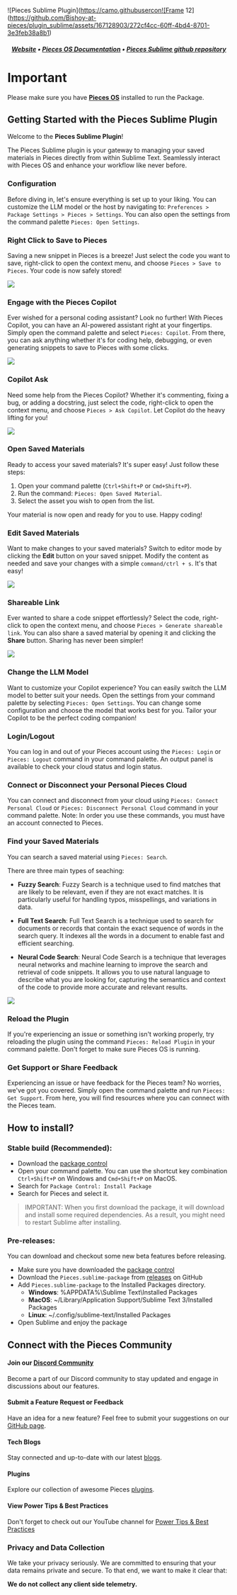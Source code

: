 ![Pieces Sublime Plugin](https://camo.githubusercon![Frame 12](https://github.com/Bishoy-at-pieces/plugin_sublime/assets/167128903/272cf4cc-60ff-4bd4-8701-3e3feb38a8b1)


##### <p align="center"> [Website](https://pieces.app/) • [Pieces OS Documentation](https://docs.pieces.app/) • [Pieces Sublime github repository](https://github.com/pieces-app/plugin_sublime)
</p>

# Important

Please make sure you have [**Pieces OS**](https://docs.pieces.app/installation-getting-started/what-am-i-installing) installed to run the Package.


## Getting Started with the Pieces Sublime Plugin

Welcome to the **Pieces Sublime Plugin**!

The Pieces Sublime plugin is your gateway to managing your saved materials in Pieces directly from within Sublime Text. Seamlessly interact with Pieces OS and enhance your workflow like never before.

### Configuration

Before diving in, let's ensure everything is set up to your liking. You can customize the LLM model or the host by navigating to:
`Preferences > Package Settings > Pieces > Settings`.
You can also open the settings from the command palette `Pieces: Open Settings`.

### Right Click to Save to Pieces

Saving a new snippet in Pieces is a breeze! Just select the code you want to save, right-click to open the context menu, and choose `Pieces > Save to Pieces`. Your code is now safely stored!

![](https://storage.googleapis.com/pieces_multimedia/PROMOTIONAL/PIECES_FOR_DEVELOPERS/SUBLIME/create.gif)

### Engage with the Pieces Copilot

Ever wished for a personal coding assistant? Look no further! With Pieces Copilot, you can have an AI-powered assistant right at your fingertips. Simply open the command palette and select `Pieces: Copilot`. From there, you can ask anything whether it's for coding help, debugging, or even generating snippets to save to Pieces with some clicks.

![](https://storage.googleapis.com/pieces_multimedia/PROMOTIONAL/PIECES_FOR_DEVELOPERS/SUBLIME/ask%20stream.gif)

### Copilot Ask

Need some help from the Pieces Copilot? Whether it's commenting, fixing a bug, or adding a docstring, just select the code, right-click to open the context menu, and choose `Pieces > Ask Copilot`. Let Copilot do the heavy lifting for you!

![](https://storage.googleapis.com/pieces_multimedia/PROMOTIONAL/PIECES_FOR_DEVELOPERS/SUBLIME/ask.gif)

### Open Saved Materials

Ready to access your saved materials? It's super easy! Just follow these steps:

1. Open your command palette (`Ctrl+Shift+P` or `Cmd+Shift+P`).
2. Run the command: `Pieces: Open Saved Material`.
3. Select the asset you wish to open from the list.

Your material is now open and ready for you to use. Happy coding! 

### Edit Saved Materials

Want to make changes to your saved materials? Switch to editor mode by clicking the **Edit** button on your saved snippet. Modify the content as needed and save your changes with a simple `command/ctrl + s`. It's that easy!

![](https://storage.googleapis.com/pieces_multimedia/PROMOTIONAL/PIECES_FOR_DEVELOPERS/SUBLIME/open-edit_snippet.gif)

### Shareable Link

Ever wanted to share a code snippet effortlessly? Select the code, right-click to open the context menu, and choose `Pieces > Generate shareable link`. You can also share a saved material by opening it and clicking the **Share** button. Sharing has never been simpler!

![](https://storage.googleapis.com/pieces_multimedia/PROMOTIONAL/PIECES_FOR_DEVELOPERS/SUBLIME/share.gif)

### Change the LLM Model

Want to customize your Copilot experience? You can easily switch the LLM model to better suit your needs. Open the settings from your command palette by selecting `Pieces: Open Settings`. You can change some configuration and choose the model that works best for you. Tailor your Copilot to be the perfect coding companion!

### Login/Logout

You can log in and out of your Pieces account using the `Pieces: Login` or `Pieces: Logout` command in your command palette. An output panel is available to check your cloud status and login status.

### Connect or Disconnect your Personal Pieces Cloud

You can connect and disconnect from your cloud using `Pieces: Connect Personal Cloud` or `Pieces: Disconnect Personal Cloud` command in your command palette.
Note: In order you use these commands, you must have an account connected to Pieces.

### Find your Saved Materials

You can search a saved material using `Pieces: Search`.

There are three main types of seaching:

- **Fuzzy Search**: Fuzzy Search is a technique used to find matches that are likely to be relevant, even if they are not exact matches. It is particularly useful for handling typos, misspellings, and variations in data.

- **Full Text Search**: Full Text Search is a technique used to search for documents or records that contain the exact sequence of words in the search query. It indexes all the words in a document to enable fast and efficient searching.

- **Neural Code Search**: Neural Code Search is a technique that leverages neural networks and machine learning to improve the search and retrieval of code snippets. It allows you to use natural language to describe what you are looking for, capturing the semantics and context of the code to provide more accurate and relevant results.

![](https://storage.googleapis.com/pieces_multimedia/PROMOTIONAL/PIECES_FOR_DEVELOPERS/SUBLIME/search.gif)

### Reload the Plugin

If you're experiencing an issue or something isn't working properly, try reloading the plugin using the command `Pieces: Reload Plugin` in your command palette. Don't forget to make sure Pieces OS is running.

### Get Support or Share Feedback

Experiencing an issue or have feedback for the Pieces team? No worries, we've got you covered. Simply open the command palette and run `Pieces: Get Support`. From here, you will find resources where you can connect with the Pieces team.

## How to install?

### Stable build (Recommended):

- Download the [package control](https://packagecontrol.io/installation)
- Open your command palette. You can use the shortcut key combination `Ctrl+Shift+P` on Windows and `Cmd+Shift+P` on MacOS.
- Search for `Package Control: Install Package`  
- Search for Pieces and select it.
> IMPORTANT: When you first download the package, it will download and install some required dependencies. As a result, you might need to restart Sublime after installing.

### Pre-releases:

You can download and checkout some new beta features before releasing.

- Make sure you have downloaded the [package control](https://packagecontrol.io/installation)
- Download the `Pieces.sublime-package` from [releases](https://github.com/pieces-app/plugin_sublime/releases) on GitHub 
- Add `Pieces.sublime-package` to the Installed Packages directory.
	- **Windows**: %APPDATA%\Sublime Text\Installed Packages
	- **MacOS**: ~/Library/Application Support/Sublime Text 3/Installed Packages
	- **Linux**: ~/.config/sublime-text/Installed Packages
- Open Sublime and enjoy the package


## Connect with the Pieces Community

#### Join our [Discord Community](https://discord.gg/getpieces)

Become a part of our Discord community to stay updated and engage in discussions about our features.

#### Submit a Feature Request or Feedback

Have an idea for a new feature? Feel free to submit your suggestions on our [GitHub page](https://github.com/pieces-app/plugin_sublime/issues).

#### Tech Blogs

Stay connected and up-to-date with our latest [blogs](https://code.pieces.app/blog).

#### Plugins

Explore our collection of awesome Pieces [plugins](https://code.pieces.app/plugins).

#### View Power Tips & Best Practices

Don't forget to check out our YouTube channel for [Power Tips & Best Practices](https://youtube.com/@getpieces)


### Privacy and Data Collection

We take your privacy seriously. We are committed to ensuring that your data remains private and secure. To that end, we want to make it clear that:

**We do not collect any client side telemetry.**

